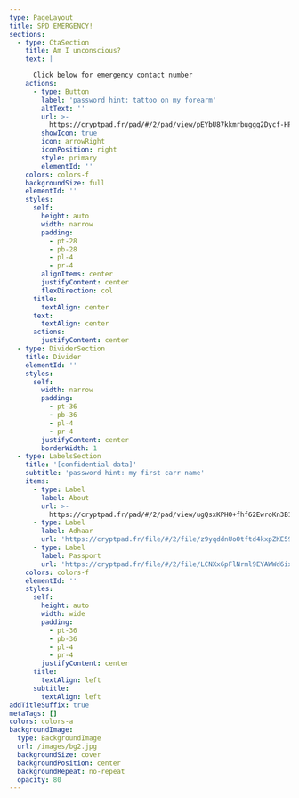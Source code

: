 ```yaml
---
type: PageLayout
title: SPD EMERGENCY!
sections:
  - type: CtaSection
    title: Am I unconscious?
    text: |

      Click below for emergency contact number
    actions:
      - type: Button
        label: 'password hint: tattoo on my forearm'
        altText: ''
        url: >-
          https://cryptpad.fr/pad/#/2/pad/view/pEYbU87kkmrbuggq2Dycf-HPUIwn6znthgznle+2zdc/p/
        showIcon: true
        icon: arrowRight
        iconPosition: right
        style: primary
        elementId: ''
    colors: colors-f
    backgroundSize: full
    elementId: ''
    styles:
      self:
        height: auto
        width: narrow
        padding:
          - pt-28
          - pb-28
          - pl-4
          - pr-4
        alignItems: center
        justifyContent: center
        flexDirection: col
      title:
        textAlign: center
      text:
        textAlign: center
      actions:
        justifyContent: center
  - type: DividerSection
    title: Divider
    elementId: ''
    styles:
      self:
        width: narrow
        padding:
          - pt-36
          - pb-36
          - pl-4
          - pr-4
        justifyContent: center
        borderWidth: 1
  - type: LabelsSection
    title: '[confidential data]'
    subtitle: 'password hint: my first carr name'
    items:
      - type: Label
        label: About
        url: >-
          https://cryptpad.fr/pad/#/2/pad/view/ugQsxKPHO+fhf62EwroKn3B1fn3VQlHBwMUdgzsHfsU/p/
      - type: Label
        label: Adhaar
        url: 'https://cryptpad.fr/file/#/2/file/z9yqddnUoOtftd4kxpZKE59-/p/'
      - type: Label
        label: Passport
        url: 'https://cryptpad.fr/file/#/2/file/LCNXx6pFlNrml9EYAWWd6ixn/p/'
    colors: colors-f
    elementId: ''
    styles:
      self:
        height: auto
        width: wide
        padding:
          - pt-36
          - pb-36
          - pl-4
          - pr-4
        justifyContent: center
      title:
        textAlign: left
      subtitle:
        textAlign: left
addTitleSuffix: true
metaTags: []
colors: colors-a
backgroundImage:
  type: BackgroundImage
  url: /images/bg2.jpg
  backgroundSize: cover
  backgroundPosition: center
  backgroundRepeat: no-repeat
  opacity: 80
---
```


